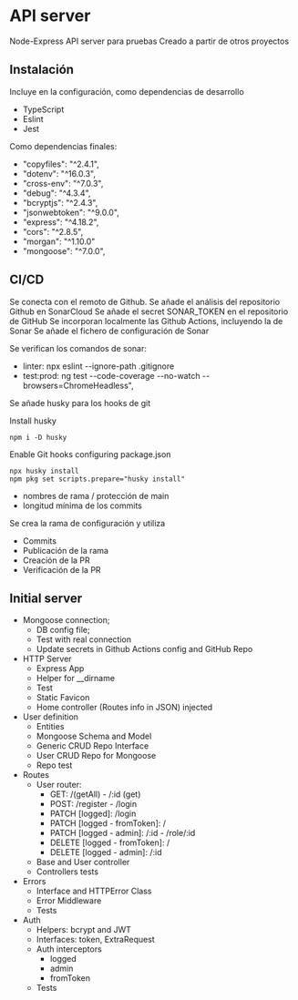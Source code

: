 # API server

Node-Express API server para pruebas
Creado a partir de otros proyectos

## Instalación

Incluye en la configuración, como dependencias de desarrollo

- TypeScript
- Eslint
- Jest

Como dependencias finales:

- "copyfiles": "^2.4.1",
- "dotenv": "^16.0.3",
- "cross-env": "^7.0.3",
- "debug": "^4.3.4",
- "bcryptjs": "^2.4.3",
- "jsonwebtoken": "^9.0.0",
- "express": "^4.18.2",
- "cors": "^2.8.5",
- "morgan": "^1.10.0"
- "mongoose": "^7.0.0",

## CI/CD

Se conecta con el remoto de Github.
Se añade el análisis del repositorio Github en SonarCloud
Se añade el secret SONAR_TOKEN en el repositorio de GitHub
Se incorporan localmente las Github Actions, incluyendo la de Sonar
Se añade el fichero de configuración de Sonar

Se verifican los comandos de sonar:

- linter: npx eslint --ignore-path .gitignore
- test:prod: ng test --code-coverage --no-watch --browsers=ChromeHeadless",

Se añade husky para los hooks de git

Install husky

```shell
npm i -D husky

```

Enable Git hooks configuring package.json

```shell
npx husky install
npm pkg set scripts.prepare="husky install"
```

- nombres de rama / protección de main
- longitud mínima de los commits

Se crea la rama de configuración y utiliza

- Commits
- Publicación de la rama
- Creación de la PR
- Verificación de la PR

## Initial server

- Mongoose connection;
  - DB config file;
  - Test with real connection
  - Update secrets in Github Actions config and GitHub Repo
- HTTP Server
  - Express App
  - Helper for __dirname
  - Test
  - Static Favicon
  - Home controller (Routes info in JSON) injected
- User definition
  - Entities
  - Mongoose Schema and Model
  - Generic CRUD Repo Interface
  - User CRUD Repo for Mongoose
  - Repo test
- Routes
  - User router:
    - GET: /(getAll) - /:id (get)
    - POST: /register - /login
    - PATCH [logged]: /login
    - PATCH [logged - fromToken]: /
    - PATCH [logged - admin]: /:id - /role/:id
    - DELETE [logged - fromToken]: /
    - DELETE [logged - admin]: /:id
  - Base and User controller
  - Controllers tests
- Errors
  - Interface and HTTPError Class
  - Error Middleware
  - Tests
- Auth
  - Helpers: bcrypt and JWT
  - Interfaces: token, ExtraRequest
  - Auth interceptors
    - logged
    - admin
    - fromToken
  - Tests
